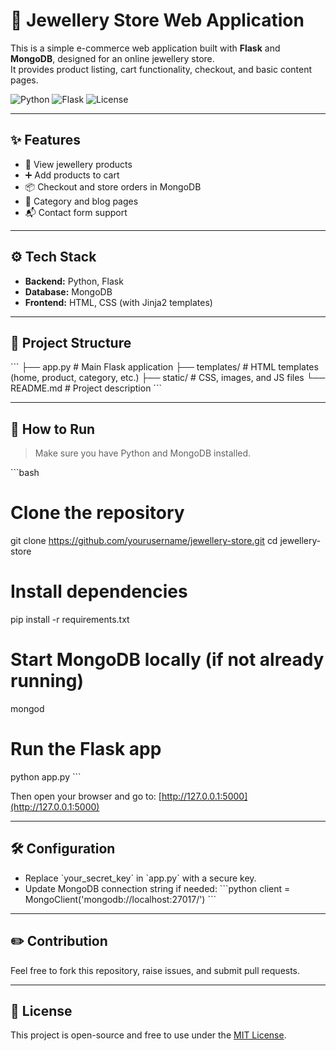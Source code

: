 # 📿 Jewellery Store Web Application

This is a simple e-commerce web application built with **Flask** and **MongoDB**, designed for an online jewellery store.  
It provides product listing, cart functionality, checkout, and basic content pages.

![Python](https://img.shields.io/badge/Python-3.8%2B-blue)
![Flask](https://img.shields.io/badge/Flask-2.x-green)
![License](https://img.shields.io/badge/License-MIT-lightgrey)

---

## ✨ Features
- 🛒 View jewellery products
- ➕ Add products to cart
- 📦 Checkout and store orders in MongoDB
- 📄 Category and blog pages
- 📬 Contact form support

---

## ⚙️ Tech Stack
- **Backend:** Python, Flask
- **Database:** MongoDB
- **Frontend:** HTML, CSS (with Jinja2 templates)

---

## 📂 Project Structure
\`\`\`
├── app.py                # Main Flask application
├── templates/            # HTML templates (home, product, category, etc.)
├── static/               # CSS, images, and JS files
└── README.md             # Project description
\`\`\`

---

## 🚀 How to Run
> Make sure you have Python and MongoDB installed.

\`\`\`bash
# Clone the repository
git clone https://github.com/yourusername/jewellery-store.git
cd jewellery-store

# Install dependencies
pip install -r requirements.txt

# Start MongoDB locally (if not already running)
mongod

# Run the Flask app
python app.py
\`\`\`

Then open your browser and go to: [http://127.0.0.1:5000](http://127.0.0.1:5000)

---

## 🛠 Configuration
- Replace \`your_secret_key\` in \`app.py\` with a secure key.
- Update MongoDB connection string if needed:
\`\`\`python
client = MongoClient('mongodb://localhost:27017/')
\`\`\`

---

## ✏️ Contribution
Feel free to fork this repository, raise issues, and submit pull requests.

---

## 📃 License
This project is open-source and free to use under the [MIT License](LICENSE).
